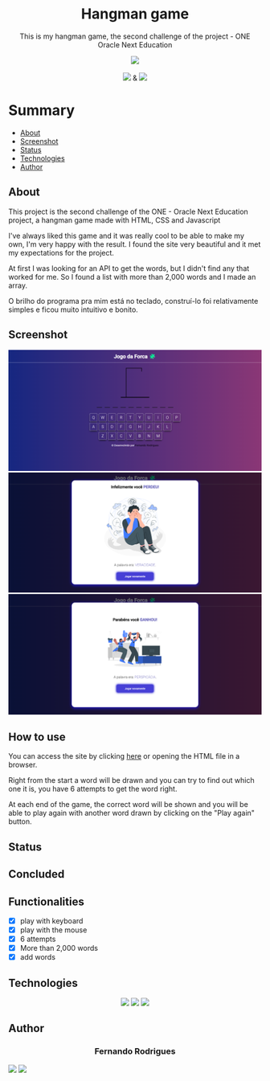 <h1 align="center">Hangman game</h1>
<p align="center">This is my hangman game, the second challenge of the project - ONE Oracle Next Education</p>

<p align="center">
  <img height="60px" src="https://i.imgur.com/w0NvalO.png">
</p>


<p align="center">
  <img height="9" src="https://i.imgur.com/PvAbpvx.png"> &
  <img height="13" src="https://i.imgur.com/rEzWrXJ.png">
</p>

Summary
===========
<!--ts-->
  * [About](#about)
   * [Screenshot](#screenshot)
   * [Status](#status)
   * [Technologies](#technologies)
   * [Author](#author)
<!--te-->

About
-----
<p>This project is the second challenge of the ONE - Oracle Next Education project, a hangman game made with HTML, CSS and Javascript</p>
<p>I've always liked this game and it was really cool to be able to make my own, I'm very happy with the result. I found the site very beautiful and it met my expectations for the project.</p>
<p>At first I was looking for an API to get the words, but I didn't find any that worked for me. So I found a list with more than 2,000 words and I made an array.</p>
<p>O brilho do programa pra mim está no teclado, construí-lo foi relativamente simples e ficou muito intuitivo e bonito.</p>

Screenshot
----------
<img alt="home" title="screenshot" src="assets/screenshot/home.png"/>
<img alt="play_again" title="screenshot" src="assets/screenshot/jogar_novamente.png"/>
<img alt="victory" title="screenshot" src="assets/screenshot/vitoria.png"/>

How to use
---------
<p>You can access the site by clicking <a href="https://fe7rodrigues.github.io/hangman_game/">here</a> or opening the HTML file in a browser.</p>
<p>Right from the start a word will be drawn and you can try to find out which one it is, you have 6 attempts to get the word right.</p>
<p>At each end of the game, the correct word will be shown and you will be able to play again with another word drawn by clicking on the "Play again" button.</p>

Status
------
Concluded
------
Functionalities
---------------
- [x] play with keyboard
- [x] play with the mouse
- [X] 6 attempts
- [X] More than 2,000 words
- [X] add words

Technologies
-----------
<p align="center">
  <a href="https://html.com/"><img src="https://img.shields.io/badge/html5-%23E34F26.svg?style=for-the-badge&logo=html5&logoColor=white"/></a>
  <a href="https://www.w3.org/Style/CSS/Overview.en.html"><img src="https://img.shields.io/badge/css3-%231572B6.svg?style=for-the-badge&logo=css3&logoColor=white"/></a>
  <a href="https://www.javascript.com/"><img src="https://img.shields.io/badge/javascript-%23323330.svg?style=for-the-badge&logo=javascript&logoColor=%23F7DF1E"/></a>
</p>

Author
------
<h3 align="center">Fernando Rodrigues</h3>
<p align="center">
 
 <a href="https://github.com/fe7rodrigues"><img src="https://img.shields.io/badge/github-%23121011.svg?style=for-the-badge&logo=github&logoColor=white"></img></a>
  <a href="https://www.linkedin.com/in/fe7rodrigues/"><img src="https://img.shields.io/badge/linkedin-%230077B5.svg?style=for-the-badge&logo=linkedin&logoColor=white"></img></a>
</p>
